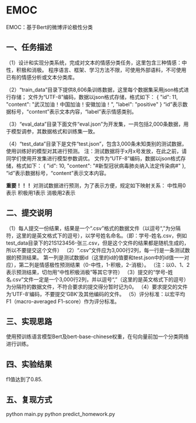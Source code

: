 # EMOC
EMOC：基于Bert的微博评论极性分类

## 一、任务描述
（1）设计和实现分类系统，完成对文本的情感分类任务，这里包含三种情感：中性，积极和消极。
程序语言、框架、学习方法不限，可使用外部语料，不可使用已有的情感分析或文本分类库。

（2）“train_data”目录下提供8,606条训练数据，这里每个数据集采用json格式进行存储；
         文件为“UTF-8”编码，数据以json格式存储，格式如下：
            {
                "id": 11,
                "content": "武汉加油！中国加油！安徽加油！",
                "label": "positive"
            }
         “id”表示数据标号，“content”表示文本内容，“label”表示情感类别。

（3）“eval_data”目录下面文件“eval.json”为开发集，一共包括2,000条数据，用于模型调参，其数据格式和训练集一致。

（4）“test_data”目录下是文件“test.json”，包含3,000条未知类别的测试数据，使用训练好的模型对其进行预测。
        注：测试数据将于x月x号发放，在此之前，请同学们使用开发集进行模型参数调优。
        文件为“UTF-8”编码，数据以json格式存储，格式如下：
            {
                "id": 10,
                "content": "#新型冠状病毒肺炎纳入法定传染病#"
            },
         “id”表示数据标号，“content”表示文本内容。

 **重要！！！**
 对测试数据进行预测，为了表示方便，规定如下映射关系：
 中性用0表示
 积极用1表示
 消极用2表示


## 二、提交说明
（1）每人提交一份结果，结果是一个“.csv”格式的数据文件（以逗号“,”为分隔符，这里的是英文格式下的逗号），以学号姓名命名。（即：学号-姓名.csv，例如test_data目录下的21S123456-张三.csv，但是这个文件的结果都是随机生成的，所以不要提交这个文件）
（2）“.csv”文件应为3,000行2列，每一行是一条测试数据的预测结果。
     第一列是测试数据id（这里的id的值要和test.json中的id值一一对应），第二列是情感极性预测结果（0-中性，1-积极，2-消极）。
     （注：以0、1、2表示预测结果，切勿用“中性积极消极”等其它字符）
（3）提交的“学号-姓名.csv”文件一定是一个3,000行2列，并以逗号“,”（这里的是英文格式下的逗号）为分隔符的数据文件，不符合要求的提交得分暂时记为0。
（4）要求提交的文件为‘UTF-8’编码，不要提交‘GBK’及其他编码的文件。
（5）评分标准：以宏平均F1（macro-averaged F1-score）作为评分标准。

## 三、实现思路
使用预训练语言模型Bert及bert-base-chinese权重，在句向量前加一个分类网络进行训练。

## 四、实验结果
f1值达到了0.85.

## 五、复现方式
python main.py
python predict_homework.py
